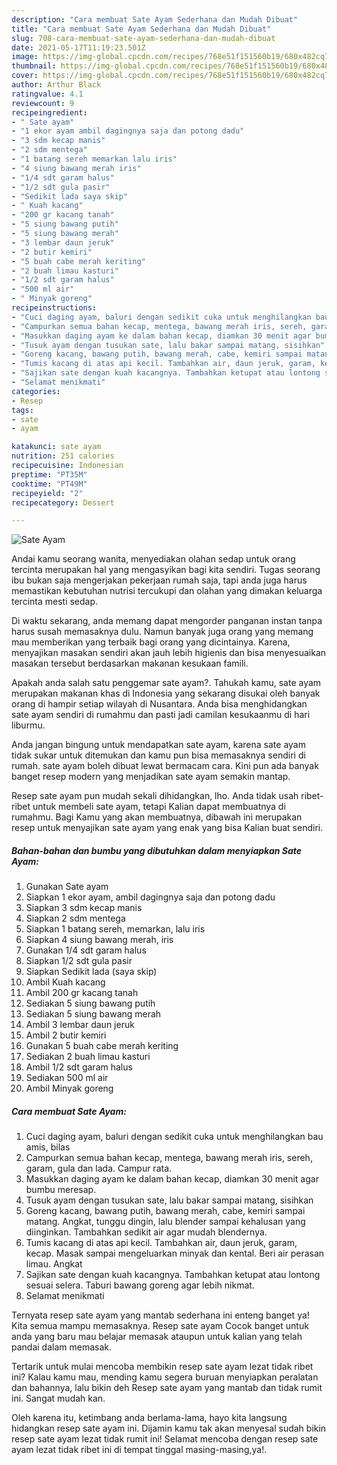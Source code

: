 ```yaml
---
description: "Cara membuat Sate Ayam Sederhana dan Mudah Dibuat"
title: "Cara membuat Sate Ayam Sederhana dan Mudah Dibuat"
slug: 708-cara-membuat-sate-ayam-sederhana-dan-mudah-dibuat
date: 2021-05-17T11:19:23.501Z
image: https://img-global.cpcdn.com/recipes/768e51f151560b19/680x482cq70/sate-ayam-foto-resep-utama.jpg
thumbnail: https://img-global.cpcdn.com/recipes/768e51f151560b19/680x482cq70/sate-ayam-foto-resep-utama.jpg
cover: https://img-global.cpcdn.com/recipes/768e51f151560b19/680x482cq70/sate-ayam-foto-resep-utama.jpg
author: Arthur Black
ratingvalue: 4.1
reviewcount: 9
recipeingredient:
- " Sate ayam"
- "1 ekor ayam ambil dagingnya saja dan potong dadu"
- "3 sdm kecap manis"
- "2 sdm mentega"
- "1 batang sereh memarkan lalu iris"
- "4 siung bawang merah iris"
- "1/4 sdt garam halus"
- "1/2 sdt gula pasir"
- "Sedikit lada saya skip"
- " Kuah kacang"
- "200 gr kacang tanah"
- "5 siung bawang putih"
- "5 siung bawang merah"
- "3 lembar daun jeruk"
- "2 butir kemiri"
- "5 buah cabe merah keriting"
- "2 buah limau kasturi"
- "1/2 sdt garam halus"
- "500 ml air"
- " Minyak goreng"
recipeinstructions:
- "Cuci daging ayam, baluri dengan sedikit cuka untuk menghilangkan bau amis, bilas"
- "Campurkan semua bahan kecap, mentega, bawang merah iris, sereh, garam, gula dan lada. Campur rata."
- "Masukkan daging ayam ke dalam bahan kecap, diamkan 30 menit agar bumbu meresap."
- "Tusuk ayam dengan tusukan sate, lalu bakar sampai matang, sisihkan"
- "Goreng kacang, bawang putih, bawang merah, cabe, kemiri sampai matang. Angkat, tunggu dingin, lalu blender sampai kehalusan yang diinginkan. Tambahkan sedikit air agar mudah blendernya."
- "Tumis kacang di atas api kecil. Tambahkan air, daun jeruk, garam, kecap. Masak sampai mengeluarkan minyak dan kental. Beri air perasan limau. Angkat"
- "Sajikan sate dengan kuah kacangnya. Tambahkan ketupat atau lontong sesuai selera. Taburi bawang goreng agar lebih nikmat."
- "Selamat menikmati"
categories:
- Resep
tags:
- sate
- ayam

katakunci: sate ayam 
nutrition: 251 calories
recipecuisine: Indonesian
preptime: "PT35M"
cooktime: "PT49M"
recipeyield: "2"
recipecategory: Dessert

---
```



![Sate Ayam](https://img-global.cpcdn.com/recipes/768e51f151560b19/680x482cq70/sate-ayam-foto-resep-utama.jpg)

Andai kamu seorang wanita, menyediakan olahan sedap untuk orang tercinta merupakan hal yang mengasyikan bagi kita sendiri. Tugas seorang ibu bukan saja mengerjakan pekerjaan rumah saja, tapi anda juga harus memastikan kebutuhan nutrisi tercukupi dan olahan yang dimakan keluarga tercinta mesti sedap.

Di waktu  sekarang, anda memang dapat mengorder panganan instan tanpa harus susah memasaknya dulu. Namun banyak juga orang yang memang mau memberikan yang terbaik bagi orang yang dicintainya. Karena, menyajikan masakan sendiri akan jauh lebih higienis dan bisa menyesuaikan masakan tersebut berdasarkan makanan kesukaan famili. 



Apakah anda salah satu penggemar sate ayam?. Tahukah kamu, sate ayam merupakan makanan khas di Indonesia yang sekarang disukai oleh banyak orang di hampir setiap wilayah di Nusantara. Anda bisa menghidangkan sate ayam sendiri di rumahmu dan pasti jadi camilan kesukaanmu di hari liburmu.

Anda jangan bingung untuk mendapatkan sate ayam, karena sate ayam tidak sukar untuk ditemukan dan kamu pun bisa memasaknya sendiri di rumah. sate ayam boleh dibuat lewat bermacam cara. Kini pun ada banyak banget resep modern yang menjadikan sate ayam semakin mantap.

Resep sate ayam pun mudah sekali dihidangkan, lho. Anda tidak usah ribet-ribet untuk membeli sate ayam, tetapi Kalian dapat membuatnya di rumahmu. Bagi Kamu yang akan membuatnya, dibawah ini merupakan resep untuk menyajikan sate ayam yang enak yang bisa Kalian buat sendiri.

<!--inarticleads1-->

##### Bahan-bahan dan bumbu yang dibutuhkan dalam menyiapkan Sate Ayam:

1. Gunakan  Sate ayam
1. Siapkan 1 ekor ayam, ambil dagingnya saja dan potong dadu
1. Siapkan 3 sdm kecap manis
1. Siapkan 2 sdm mentega
1. Siapkan 1 batang sereh, memarkan, lalu iris
1. Siapkan 4 siung bawang merah, iris
1. Gunakan 1/4 sdt garam halus
1. Siapkan 1/2 sdt gula pasir
1. Siapkan Sedikit lada (saya skip)
1. Ambil  Kuah kacang
1. Ambil 200 gr kacang tanah
1. Sediakan 5 siung bawang putih
1. Sediakan 5 siung bawang merah
1. Ambil 3 lembar daun jeruk
1. Ambil 2 butir kemiri
1. Gunakan 5 buah cabe merah keriting
1. Sediakan 2 buah limau kasturi
1. Ambil 1/2 sdt garam halus
1. Sediakan 500 ml air
1. Ambil  Minyak goreng




<!--inarticleads2-->

##### Cara membuat Sate Ayam:

1. Cuci daging ayam, baluri dengan sedikit cuka untuk menghilangkan bau amis, bilas
1. Campurkan semua bahan kecap, mentega, bawang merah iris, sereh, garam, gula dan lada. Campur rata.
1. Masukkan daging ayam ke dalam bahan kecap, diamkan 30 menit agar bumbu meresap.
1. Tusuk ayam dengan tusukan sate, lalu bakar sampai matang, sisihkan
1. Goreng kacang, bawang putih, bawang merah, cabe, kemiri sampai matang. Angkat, tunggu dingin, lalu blender sampai kehalusan yang diinginkan. Tambahkan sedikit air agar mudah blendernya.
1. Tumis kacang di atas api kecil. Tambahkan air, daun jeruk, garam, kecap. Masak sampai mengeluarkan minyak dan kental. Beri air perasan limau. Angkat
1. Sajikan sate dengan kuah kacangnya. Tambahkan ketupat atau lontong sesuai selera. Taburi bawang goreng agar lebih nikmat.
1. Selamat menikmati




Ternyata resep sate ayam yang mantab sederhana ini enteng banget ya! Kita semua mampu memasaknya. Resep sate ayam Cocok banget untuk anda yang baru mau belajar memasak ataupun untuk kalian yang telah pandai dalam memasak.

Tertarik untuk mulai mencoba membikin resep sate ayam lezat tidak ribet ini? Kalau kamu mau, mending kamu segera buruan menyiapkan peralatan dan bahannya, lalu bikin deh Resep sate ayam yang mantab dan tidak rumit ini. Sangat mudah kan. 

Oleh karena itu, ketimbang anda berlama-lama, hayo kita langsung hidangkan resep sate ayam ini. Dijamin kamu tak akan menyesal sudah bikin resep sate ayam lezat tidak rumit ini! Selamat mencoba dengan resep sate ayam lezat tidak ribet ini di tempat tinggal masing-masing,ya!.

